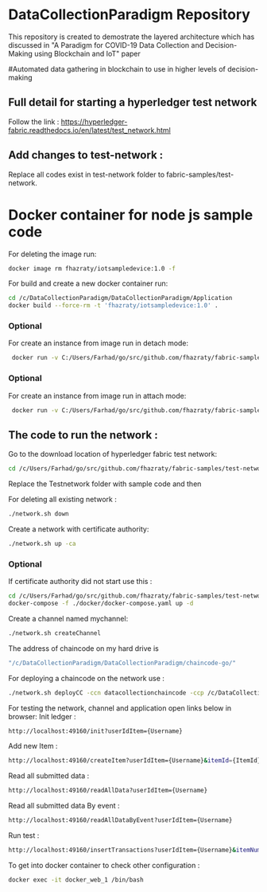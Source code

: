 # DataCollectionParadigm Repository
This repository is created to demostrate the layered architecture which has discussed in "A Paradigm for COVID-19 Data Collection and Decision-Making using Blockchain and IoT" paper

#Automated data gathering in blockchain to use in higher levels of decision-making

## Full detail for starting a hyperledger test network
Follow the link : 
https://hyperledger-fabric.readthedocs.io/en/latest/test_network.html

## Add changes to test-network :
Replace all codes exist in test-network folder to fabric-samples/test-network.


# Docker container for node js sample code
For deleting the image run:
```bash 
docker image rm fhazraty/iotsampledevice:1.0 -f
```

For build and create a new docker container run:
```bash 
cd /c/DataCollectionParadigm/DataCollectionParadigm/Application
docker build --force-rm -t 'fhazraty/iotsampledevice:1.0' . 
```

### Optional
For create an instance from image run in detach mode:
```bash 
 docker run -v C:/Users/Farhad/go/src/github.com/fhazraty/fabric-samples:/fabric-samples --name iotcontainer -d -p 49160:8080 fhazraty/iotsampledevice:1.0
```
### Optional
For create an instance from image run in attach mode:
```bash 
 docker run -v C:/Users/Farhad/go/src/github.com/fhazraty/fabric-samples:/fabric-samples --name iotcontainer -p 49160:8080 fhazraty/iotsampledevice:1.0
```

## The code to run the network :
Go to the download location of hyperledger fabric test network:
```bash
cd /c/Users/Farhad/go/src/github.com/fhazraty/fabric-samples/test-network
```

Replace the Testnetwork folder with sample code and then

For deleting all existing network :
```bash
./network.sh down
```
Create a network with certificate authority:
```bash
./network.sh up -ca
```
### Optional
If certificate authority did not start use this :
```bash
cd /c/Users/Farhad/go/src/github.com/fhazraty/fabric-samples/test-network
docker-compose -f ./docker/docker-compose.yaml up -d
```

Create a channel named mychannel:
```bash
./network.sh createChannel 
```

The address of chaincode on my hard drive is
```bash 
"/c/DataCollectionParadigm/DataCollectionParadigm/chaincode-go/"
```

For deploying a chaincode on the network use :
```bash
./network.sh deployCC -ccn datacollectionchaincode -ccp /c/DataCollectionParadigm/DataCollectionParadigm/chaincode-go/ -ccl go
```

For testing the network, channel and application open links below in browser:
Init ledger :
```bash
http://localhost:49160/init?userIdItem={Username}
```

Add new Item :
```bash
http://localhost:49160/createItem?userIdItem={Username}&itemId={ItemId}&itemValue={ItemValue}
```

Read all submitted data :
```bash
http://localhost:49160/readAllData?userIdItem={Username}
```

Read all submitted data By event :
```bash
http://localhost:49160/readAllDataByEvent?userIdItem={Username}
```

Run test :
```bash
http://localhost:49160/insertTransactions?userIdItem={Username}&itemNumber=3000
```


To get into docker container to check other configuration :
```bash
docker exec -it docker_web_1 /bin/bash
```

